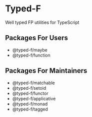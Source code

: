 # Typed-F

Well typed FP utilities for TypeScript

## Packages For Users

- @typed-f/maybe
- @typed-f/function

## Packages For Maintainers

- @typed-f/matchable
- @typed-f/setoid
- @typed-f/functor
- @typed-f/applicative
- @typed-f/monad
- @typed-f/tagged
